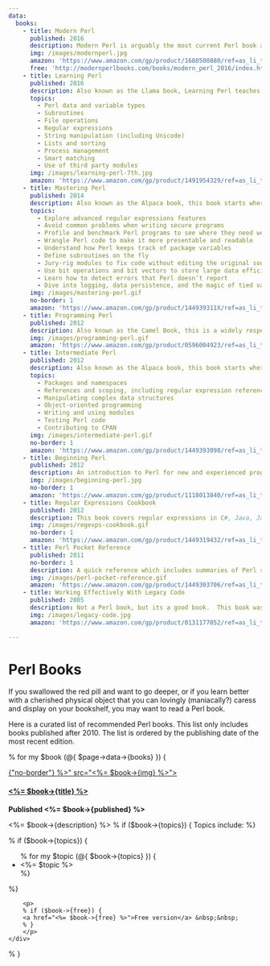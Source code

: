 ```yaml
---
data:
  books:
    - title: Modern Perl
      published: 2016
      description: Modern Perl is arguably the most current Perl book and is written by Chromatic, an active member of the community.
      img: /images/modernperl.jpg
      amazon: 'https://www.amazon.com/gp/product/1680500880/ref=as_li_tl?ie=UTF8&camp=1789&creative=9325&creativeASIN=1680500880&linkCode=as2&tag=kablamo-20&linkId=5f19d40e8ef0b4d3bebb5f81994e2bb8'
      free: 'http://modernperlbooks.com/books/modern_perl_2016/index.html'
    - title: Learning Perl
      published: 2016
      description: Also known as the Llama book, Learning Perl teaches basic Perl concepts.  
      topics:
        - Perl data and variable types
        - Subroutines
        - File operations
        - Regular expressions
        - String manipulation (including Unicode)
        - Lists and sorting
        - Process management
        - Smart matching
        - Use of third party modules
      img: /images/learning-perl-7th.jpg
      amazon: 'https://www.amazon.com/gp/product/1491954329/ref=as_li_tl?ie=UTF8&camp=1789&creative=9325&creativeASIN=1491954329&linkCode=as2&tag=kablamo-20&linkId=a8be12c69572be50bd6d56f6a0547961'
    - title: Mastering Perl
      published: 2014
      description: Also known as the Alpaca book, this book starts where Intermediate Perl ends.
      topics:
        - Explore advanced regular expressions features
        - Avoid common problems when writing secure programs
        - Profile and benchmark Perl programs to see where they need work
        - Wrangle Perl code to make it more presentable and readable
        - Understand how Perl keeps track of package variables
        - Define subroutines on the fly
        - Jury-rig modules to fix code without editing the original source
        - Use bit operations and bit vectors to store large data efficiently
        - Learn how to detect errors that Perl doesn’t report
        - Dive into logging, data persistence, and the magic of tied variables
      img: /images/mastering-perl.gif
      no-border: 1
      amazon: 'https://www.amazon.com/gp/product/144939311X/ref=as_li_tl?ie=UTF8&camp=1789&creative=9325&creativeASIN=144939311X&linkCode=as2&tag=kablamo-20&linkId=23530cc63259eb61e8a930874b5c6650'
    - title: Programming Perl
      published: 2012
      description: Also known as the Camel Book, this is a widely respected reference book written by the creator of Perl, Larry Wall.  The latest edition covers Perl 5.14.
      img: /images/programming-perl.gif
      amazon: 'https://www.amazon.com/gp/product/0596004923/ref=as_li_tl?ie=UTF8&camp=1789&creative=9325&creativeASIN=0596004923&linkCode=as2&tag=kablamo-20&linkId=bb4582a7afa9130cf6176f072ed216d1'
    - title: Intermediate Perl
      published: 2012
      description: Also known as the Alpaca book, this book starts where Learning Perl ends.
      topics:
        - Packages and namespaces
        - References and scoping, including regular expression references
        - Manipulating complex data structures
        - Object-oriented programming
        - Writing and using modules
        - Testing Perl code
        - Contributing to CPAN
      img: /images/intermediate-perl.gif
      no-border: 1
      amazon: 'https://www.amazon.com/gp/product/1449393098/ref=as_li_tl?ie=UTF8&camp=1789&creative=9325&creativeASIN=1449393098&linkCode=as2&tag=kablamo-20&linkId=12f2fe7c892c2f5d464eb2810d1733aa'
    - title: Beginning Perl
      published: 2012
      description: An introduction to Perl for new and experienced programmers written by Ovid, an active member of the Perl community.
      img: /images/beginning-perl.jpg
      no-border: 1
      amazon: 'https://www.amazon.com/gp/product/1118013840/ref=as_li_tl?ie=UTF8&camp=1789&creative=9325&creativeASIN=1118013840&linkCode=as2&tag=kablamo-20&linkId=9433fc47b5918191876c98c08facb86c'
    - title: Regular Expressions Cookbook
      published: 2012
      description: This book covers regular expressions in C#, Java, JavaScript, Perl, PHP, Python, Ruby, and VB.NET.
      img: /images/regexps-cookbook.gif
      no-border: 1
      amazon: 'https://www.amazon.com/gp/product/1449319432/ref=as_li_tl?ie=UTF8&camp=1789&creative=9325&creativeASIN=1449319432&linkCode=as2&tag=kablamo-20&linkId=fcbbffcf6d77fc1a03b42a2edd03465b'
    - title: Perl Pocket Reference
      published: 2011
      no-border: 1
      description: A quick reference which includes summaries of Perl syntax, operators, and core functions for Perl 5.14.
      img: /images/perl-pocket-reference.gif
      amazon: 'https://www.amazon.com/gp/product/1449303706/ref=as_li_tl?ie=UTF8&camp=1789&creative=9325&creativeASIN=1449303706&linkCode=as2&tag=kablamo-20&linkId=6909fba99244deac34b8c2c22782e2df'
    - title: Working Effectively With Legacy Code
      published: 2005
      description: Not a Perl book, but its a good book.  This book was published in 2005 but I'd argue its timeless.
      img: /images/legacy-code.jpg
      amazon: 'https://www.amazon.com/gp/product/0131177052/ref=as_li_tl?ie=UTF8&camp=1789&creative=9325&creativeASIN=0131177052&linkCode=as2&tag=kablamo-20&linkId=667d392b057a70629d98c65523ca91ba'

---
```

# Perl Books

If you swallowed the red pill and want to go deeper, or if you learn
better with a cherished physical object that you can lovingly (maniacally?)
caress and display on your bookshelf, you may want to read a Perl book.  

Here is a curated list of recommended Perl books.  This list only includes
books published after 2010.  The list is ordered by the publishing date of the
most recent edition.

% for my $book (@{ $page->data->{books} }) {
<div class="perl-book">
    <div class="perl-book-left">
        <a href="<%= $book->{amazon} %>"><img class="perl-book-img <%= "no-border" if $book->{"no-border"} %>" src="<%= $book->{img} %>"></a>
    </div>
    <div class="perl-book-right">
        <a href="<%= $book->{amazon} %>"><h4 class="perl-book-title"><%= $book->{title} %></h4></a>
        <b>Published <%= $book->{published} %></b>
        <p>
            <%= $book->{description} %>
        % if ($book->{topics}) {
            Topics include:   
        %}
        </p>
        % if ($book->{topics}) {
            <ul>
            % for my $topic (@{ $book->{topics} }) {
                <li><%= $topic %></li>
            %}
            </ul>
        %}

        <p>
        % if ($book->{free}) {
        <a href="<%= $book->{free} %>">Free version</a> &nbsp;&nbsp;
        % }
        </p>
    </div>
</div>
% }
